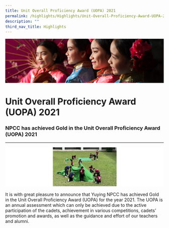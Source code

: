 ```yaml
---
title: Unit Overall Proficiency Award (UOPA) 2021
permalink: /highlights/Highlights/Unit-Overall-Proficiency-Award-UOPA-2021/
description: ""
third_nav_title: Highlights
---
```

![](/images/Highlights.jpg)

Unit Overall Proficiency Award (UOPA) 2021
==========================================

### NPCC has achieved Gold in the Unit Overall Proficiency Award (UOPA) 2021
------------------------------------------------------------------------

![](/images/UOC.png)

It is with great pleasure to announce that Yuying NPCC has achieved Gold in the Unit Overall Proficiency Award (UOPA) for the year 2021. The UOPA is an annual assessment which can only be achieved due to the active participation of the cadets, achievement in various competitions, cadets' promotion and awards, as well as the guidance and effort of our teachers and alumni.